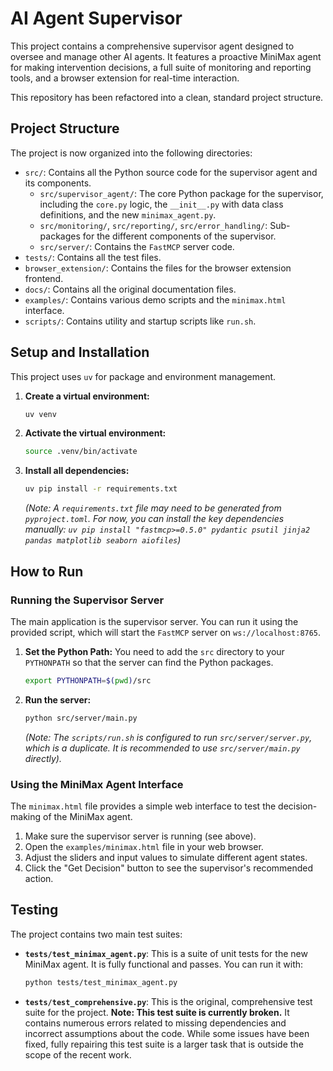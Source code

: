 # AI Agent Supervisor

This project contains a comprehensive supervisor agent designed to oversee and manage other AI agents. It features a proactive MiniMax agent for making intervention decisions, a full suite of monitoring and reporting tools, and a browser extension for real-time interaction.

This repository has been refactored into a clean, standard project structure.

## Project Structure

The project is now organized into the following directories:

-   `src/`: Contains all the Python source code for the supervisor agent and its components.
    -   `src/supervisor_agent/`: The core Python package for the supervisor, including the `core.py` logic, the `__init__.py` with data class definitions, and the new `minimax_agent.py`.
    -   `src/monitoring/`, `src/reporting/`, `src/error_handling/`: Sub-packages for the different components of the supervisor.
    -   `src/server/`: Contains the `FastMCP` server code.
-   `tests/`: Contains all the test files.
-   `browser_extension/`: Contains the files for the browser extension frontend.
-   `docs/`: Contains all the original documentation files.
-   `examples/`: Contains various demo scripts and the `minimax.html` interface.
-   `scripts/`: Contains utility and startup scripts like `run.sh`.

## Setup and Installation

This project uses `uv` for package and environment management.

1.  **Create a virtual environment:**
    ```bash
    uv venv
    ```

2.  **Activate the virtual environment:**
    ```bash
    source .venv/bin/activate
    ```

3.  **Install all dependencies:**
    ```bash
    uv pip install -r requirements.txt
    ```
    *(Note: A `requirements.txt` file may need to be generated from `pyproject.toml`. For now, you can install the key dependencies manually: `uv pip install "fastmcp>=0.5.0" pydantic psutil jinja2 pandas matplotlib seaborn aiofiles`)*

## How to Run

### Running the Supervisor Server

The main application is the supervisor server. You can run it using the provided script, which will start the `FastMCP` server on `ws://localhost:8765`.

1.  **Set the Python Path:**
    You need to add the `src` directory to your `PYTHONPATH` so that the server can find the Python packages.
    ```bash
    export PYTHONPATH=$(pwd)/src
    ```

2.  **Run the server:**
    ```bash
    python src/server/main.py
    ```
    *(Note: The `scripts/run.sh` is configured to run `src/server/server.py`, which is a duplicate. It is recommended to use `src/server/main.py` directly).*

### Using the MiniMax Agent Interface

The `minimax.html` file provides a simple web interface to test the decision-making of the MiniMax agent.

1.  Make sure the supervisor server is running (see above).
2.  Open the `examples/minimax.html` file in your web browser.
3.  Adjust the sliders and input values to simulate different agent states.
4.  Click the "Get Decision" button to see the supervisor's recommended action.

## Testing

The project contains two main test suites:

-   **`tests/test_minimax_agent.py`**: This is a suite of unit tests for the new MiniMax agent. It is fully functional and passes. You can run it with:
    ```bash
    python tests/test_minimax_agent.py
    ```

-   **`tests/test_comprehensive.py`**: This is the original, comprehensive test suite for the project. **Note: This test suite is currently broken.** It contains numerous errors related to missing dependencies and incorrect assumptions about the code. While some issues have been fixed, fully repairing this test suite is a larger task that is outside the scope of the recent work.
